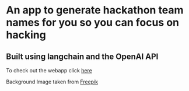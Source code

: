 # An app to generate hackathon team names for you so you can focus on hacking 

## Built using langchain and the OpenAI API

To check out the webapp click [here](https://hack-name-gen.streamlit.app/)

Background Image taken from <a href="https://www.freepik.com/free-photo/office-supplies-with-keyboard-gray-desk_3894414.htm#query=desk%20grey&position=6&from_view=search&track=ais">Freepik</a>

